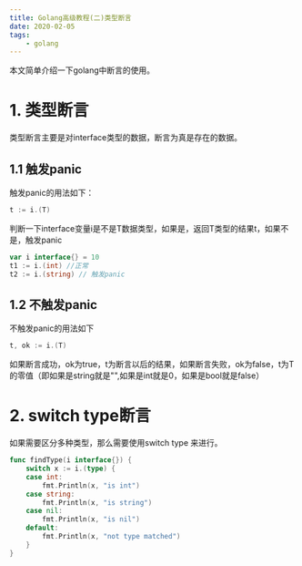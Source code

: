 ```yaml
---
title: Golang高级教程(二)类型断言
date: 2020-02-05
tags:
    - golang
---
```


本文简单介绍一下golang中断言的使用。

<!-- more -->

# 1. 类型断言

类型断言主要是对interface类型的数据，断言为真是存在的数据。

## 1.1 触发panic
触发panic的用法如下：
```go
t := i.(T)
```
判断一下interface变量i是不是T数据类型，如果是，返回T类型的结果t，如果不是，触发panic
```go
var i interface{} = 10
t1 := i.(int) //正常
t2 := i.(string) // 触发panic
```
## 1.2 不触发panic
不触发panic的用法如下
```go
t, ok := i.(T)
```
如果断言成功，ok为true，t为断言以后的结果，如果断言失败，ok为false，t为T的零值（即如果是string就是"",如果是int就是0，如果是bool就是false）

# 2. switch type断言

如果需要区分多种类型，那么需要使用switch type 来进行。

```go
func findType(i interface{}) {
    switch x := i.(type) {
    case int:
        fmt.Println(x, "is int")
    case string:
        fmt.Println(x, "is string")
    case nil:
        fmt.Println(x, "is nil")
    default:
        fmt.Println(x, "not type matched")
    }
}
```